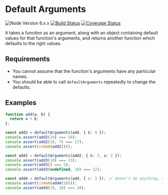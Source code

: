 # Default Arguments

![Node Version 6.x.x](https://img.shields.io/badge/node-6.x.x-brightgreen.svg)
[![Build Status](https://img.shields.io/travis/vadimgoncharov/default-arguments/master.svg)](https://travis-ci.org/vadimgoncharov/default-arguments)
[![Coverage Status](https://img.shields.io/coveralls/vadimgoncharov/default-arguments/master.svg)](https://coveralls.io/r/vadimgoncharov/default-arguments)

It takes a function as an argument, along with an object containing default values for that function's arguments, and returns another function which defaults to the right values.

## Requirements 

* You cannot assume that the function's arguments have any particular names.
* You should be able to call `defaultArguments` repeatedly to change the defaults.

## Examples

```js
function add(a, b) {
  return a + b;
};

const add2 = defaultArguments(add, { b: 9 });
console.assert(add2(10) === 19);
console.assert(add2(10, 7) === 17);
console.assert(isNaN(add2()));

const add3 = defaultArguments(add2, { b: 3, a: 2 });
console.assert(add3(10) === 13);
console.assert(add3() === 5);
console.assert(add3(undefined, 10) === 12);

const add4 = defaultArguments(add, { c: 3 }); // doesn't do anything, since c isn't an argument
console.assert(isNaN(add4(10)));
console.assert(add4(10, 10) === 20);
```